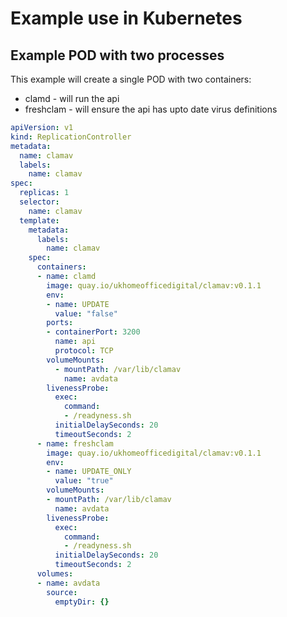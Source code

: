 # Example use in Kubernetes

## Example POD with two processes

This example will create a single POD with two containers:

* clamd - will run the api
* freshclam - will ensure the api has upto date virus definitions

```yaml
apiVersion: v1
kind: ReplicationController
metadata:
  name: clamav
  labels:
    name: clamav
spec:
  replicas: 1
  selector:
    name: clamav
  template:
    metadata:
      labels:
        name: clamav
    spec:
      containers:
      - name: clamd
        image: quay.io/ukhomeofficedigital/clamav:v0.1.1
        env:
        - name: UPDATE
          value: "false"
        ports:
        - containerPort: 3200
          name: api
          protocol: TCP
        volumeMounts:
          - mountPath: /var/lib/clamav
            name: avdata
        livenessProbe:
          exec:
            command:
            - /readyness.sh
          initialDelaySeconds: 20
          timeoutSeconds: 2
      - name: freshclam
        image: quay.io/ukhomeofficedigital/clamav:v0.1.1
        env:
        - name: UPDATE_ONLY
          value: "true"
        volumeMounts:
        - mountPath: /var/lib/clamav
          name: avdata
        livenessProbe:
          exec:
            command:
            - /readyness.sh
          initialDelaySeconds: 20
          timeoutSeconds: 2
      volumes:
      - name: avdata
        source:
          emptyDir: {}
```